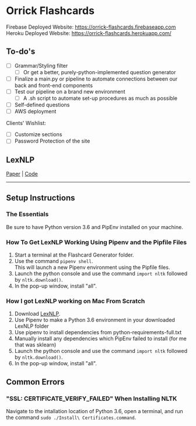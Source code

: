 # Orrick Flashcards
Firebase Deployed Website: https://orrick-flashcards.firebaseapp.com <br>
Heroku Deployed Website: https://orrick-flashcards.herokuapp.com/

## To-do's
- [ ] Grammar/Styling filter
    - [ ] Or get a better, purely-python-implemented question generator
- [ ] Finalize a main.py or pipeline to automate connections between our back and front-end components
- [ ] Test our pipeline on a brand new environment
    - [ ] A .sh script to automate set-up procedures as much as possible
- [ ] Self-defined  questions
- [ ] AWS deployment

Clients' Wishlist:
- [ ] Customize sections
- [ ] Password Protection of the site  

## LexNLP<br>
[Paper](https://papers.ssrn.com/sol3/papers.cfm?abstract_id=3192101) | [Code](https://github.com/LexPredict/lexpredict-lexnlp)<br>

----------------
## Setup Instructions
### The Essentials
Be sure to have Python version 3.6 and PipEnv installed on your machine.

### How To Get LexNLP Working Using Pipenv and the Pipfile Files<br>
1. Start a terminal at the Flashcard Generator folder.<br>
2. Use the command `pipenv shell`.<br>
    <t>This will launch a new Pipenv environment using the Pipfile files.<br>
3. Launch the python console and use the command `import nltk` followed by `nltk.download()`.<br>
4. In the pop-up window, install "all".<br>

### How I got LexNLP working on Mac From Scratch<br>
1. Download [LexNLP](https://github.com/LexPredict/lexpredict-lexnlp).<br>
2. Use Pipenv to make a Python 3.6 environment in your downloaded LexNLP folder<br>
3. Use pipenv to install dependencies from python-requirements-full.txt<br>
4. Manually install any dependencies which PipEnv failed to install (for me that was sklearn)<br>
5. Launch the python console and use the command `import nltk` followed by `nltk.download()`.<br>
6. In the pop-up window, install "all".<br>
    
## Common Errors<br>
### "SSL: CERTIFICATE_VERIFY_FAILED" When Installing NLTK<br>
Navigate to the intallation location of Python 3.6, open a terminal, and run the command `sudo ./Install\ Certificates.command`.

